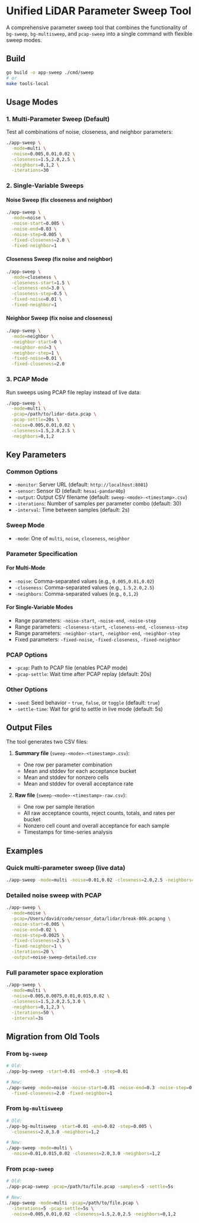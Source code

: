 # Unified LiDAR Parameter Sweep Tool

A comprehensive parameter sweep tool that combines the functionality of `bg-sweep`, `bg-multisweep`, and `pcap-sweep` into a single command with flexible sweep modes.

## Build

```bash
go build -o app-sweep ./cmd/sweep
# or
make tools-local
```

## Usage Modes

### 1. Multi-Parameter Sweep (Default)

Test all combinations of noise, closeness, and neighbor parameters:

```bash
./app-sweep \
  -mode=multi \
  -noise=0.005,0.01,0.02 \
  -closeness=1.5,2.0,2.5 \
  -neighbors=0,1,2 \
  -iterations=30
```

### 2. Single-Variable Sweeps

#### Noise Sweep (fix closeness and neighbor)

```bash
./app-sweep \
  -mode=noise \
  -noise-start=0.005 \
  -noise-end=0.03 \
  -noise-step=0.005 \
  -fixed-closeness=2.0 \
  -fixed-neighbor=1
```

#### Closeness Sweep (fix noise and neighbor)

```bash
./app-sweep \
  -mode=closeness \
  -closeness-start=1.5 \
  -closeness-end=3.0 \
  -closeness-step=0.5 \
  -fixed-noise=0.01 \
  -fixed-neighbor=1
```

#### Neighbor Sweep (fix noise and closeness)

```bash
./app-sweep \
  -mode=neighbor \
  -neighbor-start=0 \
  -neighbor-end=3 \
  -neighbor-step=1 \
  -fixed-noise=0.01 \
  -fixed-closeness=2.0
```

### 3. PCAP Mode

Run sweeps using PCAP file replay instead of live data:

```bash
./app-sweep \
  -mode=multi \
  -pcap=/path/to/lidar-data.pcap \
  -pcap-settle=20s \
  -noise=0.005,0.01,0.02 \
  -closeness=1.5,2.0,2.5 \
  -neighbors=0,1,2
```

## Key Parameters

### Common Options

- `-monitor`: Server URL (default: `http://localhost:8081`)
- `-sensor`: Sensor ID (default: `hesai-pandar40p`)
- `-output`: Output CSV filename (default: `sweep-<mode>-<timestamp>.csv`)
- `-iterations`: Number of samples per parameter combo (default: 30)
- `-interval`: Time between samples (default: 2s)

### Sweep Mode

- `-mode`: One of `multi`, `noise`, `closeness`, `neighbor`

### Parameter Specification

#### For Multi-Mode

- `-noise`: Comma-separated values (e.g., `0.005,0.01,0.02`)
- `-closeness`: Comma-separated values (e.g., `1.5,2.0,2.5`)
- `-neighbors`: Comma-separated values (e.g., `0,1,2`)

#### For Single-Variable Modes

- Range parameters: `-noise-start`, `-noise-end`, `-noise-step`
- Range parameters: `-closeness-start`, `-closeness-end`, `-closeness-step`
- Range parameters: `-neighbor-start`, `-neighbor-end`, `-neighbor-step`
- Fixed parameters: `-fixed-noise`, `-fixed-closeness`, `-fixed-neighbor`

### PCAP Options

- `-pcap`: Path to PCAP file (enables PCAP mode)
- `-pcap-settle`: Wait time after PCAP replay (default: 20s)

### Other Options

- `-seed`: Seed behavior - `true`, `false`, or `toggle` (default: `true`)
- `-settle-time`: Wait for grid to settle in live mode (default: 5s)

## Output Files

The tool generates two CSV files:

1. **Summary file** (`sweep-<mode>-<timestamp>.csv`):

   - One row per parameter combination
   - Mean and stddev for each acceptance bucket
   - Mean and stddev for nonzero cells
   - Mean and stddev for overall acceptance rate

2. **Raw file** (`sweep-<mode>-<timestamp>-raw.csv`):
   - One row per sample iteration
   - All raw acceptance counts, reject counts, totals, and rates per bucket
   - Nonzero cell count and overall acceptance for each sample
   - Timestamps for time-series analysis

## Examples

### Quick multi-parameter sweep (live data)

```bash
./app-sweep -mode=multi -noise=0.01,0.02 -closeness=2.0,2.5 -neighbors=1,2 -iterations=10
```

### Detailed noise sweep with PCAP

```bash
./app-sweep \
  -mode=noise \
  -pcap=/Users/david/code/sensor_data/lidar/break-80k.pcapng \
  -noise-start=0.005 \
  -noise-end=0.02 \
  -noise-step=0.0025 \
  -fixed-closeness=2.5 \
  -fixed-neighbor=1 \
  -iterations=20 \
  -output=noise-sweep-detailed.csv
```

### Full parameter space exploration

```bash
./app-sweep \
  -mode=multi \
  -noise=0.005,0.0075,0.01,0.015,0.02 \
  -closeness=1.5,2.0,2.5,3.0 \
  -neighbors=0,1,2,3 \
  -iterations=50 \
  -interval=3s
```

## Migration from Old Tools

### From `bg-sweep`

```bash
# Old:
./app-bg-sweep -start=0.01 -end=0.3 -step=0.01

# New:
./app-sweep -mode=noise -noise-start=0.01 -noise-end=0.3 -noise-step=0.01 \
  -fixed-closeness=2.0 -fixed-neighbor=1
```

### From `bg-multisweep`

```bash
# Old:
./app-bg-multisweep -start=0.01 -end=0.02 -step=0.005 \
  -closeness=2.0,3.0 -neighbors=1,2

# New:
./app-sweep -mode=multi \
  -noise=0.01,0.015,0.02 -closeness=2.0,3.0 -neighbors=1,2
```

### From `pcap-sweep`

```bash
# Old:
./app-pcap-sweep -pcap=/path/to/file.pcap -samples=5 -settle=5s

# New:
./app-sweep -mode=multi -pcap=/path/to/file.pcap \
  -iterations=5 -pcap-settle=5s \
  -noise=0.005,0.01,0.02 -closeness=1.5,2.0,2.5 -neighbors=0,1,2
```
